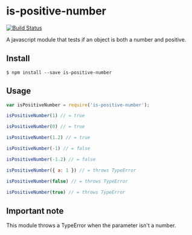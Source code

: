 # is-positive-number
[![Build Status](https://travis-ci.org/bradarv90/is-positive-number.svg?branch=master)](https://travis-ci.org/bradarv90/is-positive-number)

A javascript module that tests if an object is both a number and positive.

## Install

```
$ npm install --save is-positive-number
```


## Usage

```js
var isPositiveNumber = require('is-positive-number');

isPositiveNumber(1) // = true

isPositiveNumber(0) // = true

isPositiveNumber(1.2) // = true

isPositiveNumber(-1) // = false

isPositiveNumber(-1.2) // = false

isPositiveNumber({ a: 1 }) // = throws TypeError

isPositiveNumber(false) // = throws TypeError

isPositiveNumber(true) // = throws TypeError
```

## Important note
This module throws a TypeError when the parameter isn't a number. 
